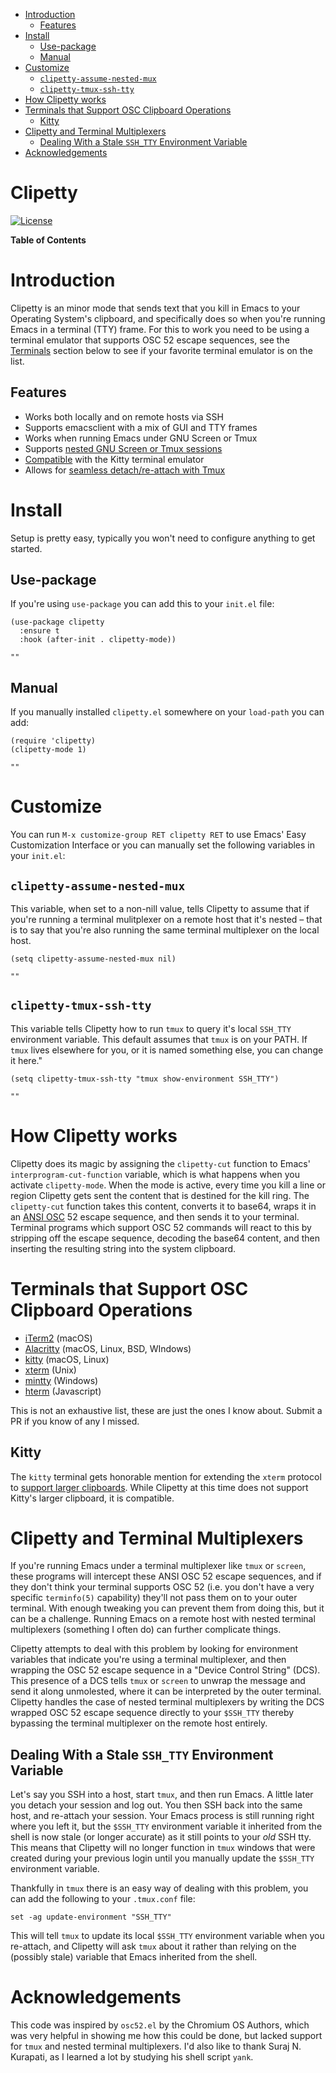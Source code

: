 - [Introduction](#orgc48b65a)
  - [Features](#org991ae38)
- [Install](#orgf8e17f4)
  - [Use-package](#org3e1dc08)
  - [Manual](#orgc376953)
- [Customize](#org04cd607)
  - [`clipetty-assume-nested-mux`](#nested)
  - [`clipetty-tmux-ssh-tty`](#org0abaf11)
- [How Clipetty works](#orgd1051be)
- [Terminals that Support OSC Clipboard Operations](#terminals)
  - [Kitty](#kitty)
- [Clipetty and Terminal Multiplexers](#orgf09157d)
  - [Dealing With a Stale `SSH_TTY` Environment Variable](#stale)
- [Acknowledgements](#org706fef8)

# Clipetty
[![License](http://img.shields.io/:license-gpl3-blue.svg)](http://www.gnu.org/licenses/gpl-3.0.html)

**Table of Contents**


<a id="orgc48b65a"></a>

# Introduction

Clipetty is an minor mode that sends text that you kill in Emacs to your Operating System's clipboard, and specifically does so when you're running Emacs in a terminal (TTY) frame. For this to work you need to be using a terminal emulator that supports OSC 52 escape sequences, see the [Terminals](#terminals) section below to see if your favorite terminal emulator is on the list.


<a id="org991ae38"></a>

## Features

-   Works both locally and on remote hosts via SSH
-   Supports emacsclient with a mix of GUI and TTY frames
-   Works when running Emacs under GNU Screen or Tmux
-   Supports [nested GNU Screen or Tmux sessions](#nested)
-   [Compatible](#kitty) with the Kitty terminal emulator
-   Allows for [seamless detach/re-attach with Tmux](#stale)


<a id="orgf8e17f4"></a>

# Install

Setup is pretty easy, typically you won't need to configure anything to get started.


<a id="org3e1dc08"></a>

## Use-package

If you're using `use-package` you can add this to your `init.el` file:

```elisp
(use-package clipetty
  :ensure t
  :hook (after-init . clipetty-mode))
```

    ""


<a id="orgc376953"></a>

## Manual

If you manually installed `clipetty.el` somewhere on your `load-path` you can add:

```elisp
(require 'clipetty)
(clipetty-mode 1) 
```

    ""


<a id="org04cd607"></a>

# Customize

You can run `M-x customize-group RET clipetty RET` to use Emacs' Easy Customization Interface or you can manually set the following variables in your `init.el`:


<a id="nested"></a>

## `clipetty-assume-nested-mux`

This variable, when set to a non-nill value, tells Clipetty to assume that if you're running a terminal mulitplexer on a remote host that it's nested &#x2013; that is to say that you're also running the same terminal multiplexer on the local host.

```elisp
(setq clipetty-assume-nested-mux nil)
```

    ""


<a id="org0abaf11"></a>

## `clipetty-tmux-ssh-tty`

This variable tells Clipetty how to run `tmux` to query it's local `SSH_TTY` environment variable. This default assumes that `tmux` is on your PATH. If `tmux` lives elsewhere for you, or it is named something else, you can change it here."

```elisp
(setq clipetty-tmux-ssh-tty "tmux show-environment SSH_TTY")
```

    ""


<a id="orgd1051be"></a>

# How Clipetty works

Clipetty does its magic by assigning the `clipetty-cut` function to Emacs' `interprogram-cut-function` variable, which is what happens when you activate `clipetty-mode`. When the mode is active, every time you kill a line or region Clipetty gets sent the content that is destined for the kill ring. The `clipetty-cut` function takes this content, converts it to base64, wraps it in an [ANSI OSC](https://en.wikipedia.org/wiki/ANSI_escape_code#Escape_sequences) 52 escape sequence, and then sends it to your terminal. Terminal programs which support OSC 52 commands will react to this by stripping off the escape sequence, decoding the base64 content, and then inserting the resulting string into the system clipboard.


<a id="terminals"></a>

# Terminals that Support OSC Clipboard Operations

-   [iTerm2](https://iterm2.com) (macOS)
-   [Alacritty](https://github.com/jwilm/alacritty) (macOS, Linux, BSD, WIndows)
-   [kitty](https://sw.kovidgoyal.net/kitty/) (macOS, Linux)
-   [xterm](https://invisible-island.net/xterm/ctlseqs/ctlseqs.txt) (Unix)
-   [mintty](https://mintty.github.io/) (Windows)
-   [hterm](https://hterm.org) (Javascript)

This is not an exhaustive list, these are just the ones I know about. Submit a PR if you know of any I missed.


<a id="kitty"></a>

## Kitty

The `kitty` terminal gets honorable mention for extending the `xterm` protocol to [support larger clipboards](https://sw.kovidgoyal.net/kitty/protocol-extensions.html#pasting-to-clipboard). While Clipetty at this time does not support Kitty's larger clipboard, it is compatible.


<a id="orgf09157d"></a>

# Clipetty and Terminal Multiplexers

If you're running Emacs under a terminal multiplexer like `tmux` or `screen`, these programs will intercept these ANSI OSC 52 escape sequences, and if they don't think your terminal supports OSC 52 (i.e. you don't have a very specific `terminfo(5)` capability) they'll not pass them on to your outer terminal. With enough tweaking you can prevent them from doing this, but it can be a challenge. Running Emacs on a remote host with nested terminal multiplexers (something I often do) can further complicate things.

Clipetty attempts to deal with this problem by looking for environment variables that indicate you're using a terminal multiplexer, and then wrapping the OSC 52 escape sequence in a "Device Control String" (DCS). This presence of a DCS tells `tmux` or `screen` to unwrap the message and send it along unmolested, where it can be interpreted by the outer terminal. Clipetty handles the case of nested terminal multiplexers by writing the DCS wrapped OSC 52 escape sequence directly to your `$SSH_TTY` thereby bypassing the terminal multiplexer on the remote host entirely.


<a id="stale"></a>

## Dealing With a Stale `SSH_TTY` Environment Variable

Let's say you SSH into a host, start `tmux`, and then run Emacs. A little later you detach your session and log out. You then SSH back into the same host, and re-attach your session. Your Emacs process is still running right where you left it, but the `$SSH_TTY` environment variable it inherited from the shell is now stale (or longer accurate) as it still points to your *old* SSH tty. This means that Clipetty will no longer function in `tmux` windows that were created during your previous login until you manually update the `$SSH_TTY` environment variable.

Thankfully in `tmux` there is an easy way of dealing with this problem, you can add the following to your `.tmux.conf` file:

```
set -ag update-environment "SSH_TTY"
```

This will tell `tmux` to update its local `$SSH_TTY` environment variable when you re-attach, and Clipetty will ask `tmux` about it rather than relying on the (possibly stale) variable that Emacs inherited from the shell.


<a id="org706fef8"></a>

# Acknowledgements

This code was inspired by `osc52.el` by the Chromium OS Authors, which was very helpful in showing me how this could be done, but lacked support for `tmux` and nested terminal multiplexers. I'd also like to thank Suraj N. Kurapati, as I learned a lot by studying his shell script `yank`.